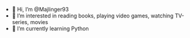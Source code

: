 - 👋 Hi, I’m @Majlinger93
- 👀 I’m interested in reading books, playing video games, watching TV-series, movies
- 🌱 I’m currently learning Python

<!---
Majlinger93/Majlinger93 is a ✨ special ✨ repository because its `README.md` (this file) appears on your GitHub profile.
You can click the Preview link to take a look at your changes.
--->
